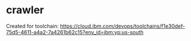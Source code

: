 # crawler
Created for toolchain: https://cloud.ibm.com/devops/toolchains/f1e30def-75d5-4611-a4a2-7a4261b62c15?env_id=ibm:yp:us-south
